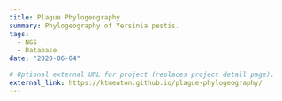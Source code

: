 ```yaml
---
title: Plague Phylogeography
summary: Phylogeography of Yersinia pestis.
tags:
  - NGS
  - Database
date: "2020-06-04"

# Optional external URL for project (replaces project detail page).
external_link: https://ktmeaton.github.io/plague-phylogeography/
---
```

